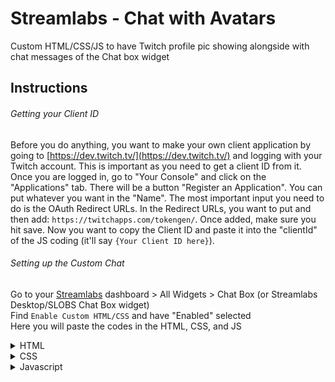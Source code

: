 # Streamlabs - Chat with Avatars
Custom HTML/CSS/JS to have Twitch profile pic showing alongside with chat messages of the Chat box widget

## Instructions

###### Getting your Client ID
Before you do anything, you want to make your own client application by going to [https://dev.twitch.tv/](https://dev.twitch.tv/) and logging with your Twitch account. This is important as you need to get a client ID from it. Once you are logged in, go to "Your Console" and click on the "Applications" tab. There will be a button "Register an Application". You can put whatever you want in the "Name". The most important input you need to do is the OAuth Redirect URLs. In the Redirect URLs, you want to put and then add: `https://twitchapps.com/tokengen/`. Once added, make sure you hit save. Now you want to copy the Client ID and paste it into the "clientId" of the JS coding (it'll say `{Your Client ID here}`).

###### Setting up the Custom Chat
Go to your [Streamlabs](https://streamlabs.com/) dashboard > All Widgets > Chat Box (or Streamlabs Desktop/SLOBS Chat Box widget) <br />
Find `Enable Custom HTML/CSS` and have "Enabled" selected <br />
Here you will paste the codes in the HTML, CSS, and JS <br />
<details><summary>HTML</summary>
</details>

<details><summary>CSS</summary>
  
</details>

<details><summary>Javascript</summary>
  
  ```js
  // Variables and constructs
    const clientId = '{Your Client ID here}'; // Only need to edit if you are doing your own Twitch app registry

    // URLs to use
    const redirectUrl = 'https://twitchapps.com/tokengen/&scope=';
    const defaultAvatarUrl = '{Your default Image URL here}';

    // I wouldn't touch this unless you know what you are doing
    const endpoint = channelName => `https://api.twitch.tv/helix/users?login=${channelName}`;
    var oauthUrl = `https://id.twitch.tv/oauth2/authorize?response_type=token&client_id=${clientId}&redirect_uri=${redirectUrl}`;

    // Saved information
    var accessToken = '{Your OAuth token here}'; // Only change if you need a new token
    const cache = {};

  document.addEventListener('onLoad', function(obj) {
    // obj will be empty for chat widget
    // this will fire only once when the widget loads
  });

  document.addEventListener('onEventReceived', function(obj) {
    if (!obj || typeof obj.detail === 'undefined' || obj.detail === null) {
      return;
    }

    // Display in the console log (Chrome - Right click anywhere > Inspect > Console)
    const { from: username, messageId, tags } = obj.detail;
    const displayName = tags['display-name'] || null;
    console.log(displayName, '<-');
    if (!username) {
      return;
    }

    // Caches the Twitch user to be used somewhere else eventually
    if (typeof cache[username] !== 'undefined') {
      const elems = displayName !== null ? document.getElementsByClassName(`message-${displayName}-avatar`) : document.getElementsByClassName('message--avatar');
      for (const elem of elems) {
        elem.src = cache[username];
      }
      return;
    }

    // Fetches data of the Twitch user
    fetch(endpoint(username), {
      "method": 'GET',
      "headers": {
        'Client-ID': clientId,
        'Authorization': "Bearer " + accessToken
      }
    }).then(r => {
      if (r.status < 200 || r.status > 299) {
        cache[username] = defaultAvatarUrl;
        return;
      }
      return r.json();
    }).then(({ data }) => {
      const [ user ] = data;
      cache[username] = user['profile_image_url'];
    }).catch(() => {
      cache[username] = defaultAvatarUrl;
    }).finally(() => {
      const elems = displayName !== null ? document.getElementsByClassName(`message-${displayName}-avatar`) : document.getElementsByClassName('message--avatar');
      for (const elem of elems) {
        elem.src = cache[username];
      }
    });
  });
  ```
</details>
